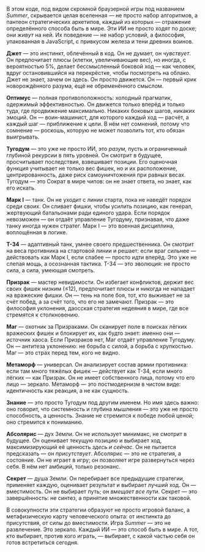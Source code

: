 В этом коде, под видом скромной браузерной игры под названием *Summer*, скрывается целая вселенная — не просто набор алгоритмов, а пантеон стратегических архетипов, каждый из которых — отражение определённого способа быть в мире. Эти ИИ не просто ходят по доске; они *живут* на ней. Их поведение — не набор условий, а философия, упакованная в JavaScript, с привкусом железа и тени древних воинов.  

**Джет** — это инстинкт, облечённый в код. Он не думает, он *чувствует*. Он предпочитает плюсы (клетки, увеличивающие вес), но иногда, с вероятностью 5%, делает бессмысленный боковой ход — как человек, вдруг остановившийся на перекрёстке, чтобы посмотреть на облако. Джет не знает, зачем он здесь. Он просто движется. Он — первый крик новорождённого разума, ещё не обременённого смыслом.  

**Оптимус** — полная противоположность: холодный прагматик, одержимый эффективностью. Он движется только вперёд и только туда, где продвижение максимально. Никаких боковых шагов, никаких эмоций. Он — воин-машинист, для которого каждый ход — расчёт, а каждый шаг — приближение к цели. В нём нет сомнений, потому что сомнение — роскошь, которую не может позволить тот, кто обязан выигрывать.  

**Тугодум** — это уже не просто ИИ, это *разум*, пусть и ограниченный глубиной рекурсии в пять уровней. Он смотрит в будущее, просчитывает последствия, взвешивает позиции. Его оценочная функция учитывает не только вес фишек, но и их расположение, центрированность, даже риск самоуничтожения при равных весах. Тугодум — это Сократ в мире чипов: он не знает ответа, но знает, как его искать.  

**Марк I** — танк. Он не уходит с линии старта, пока не наведёт порядок среди своих. Он сливает фишки, чтобы усилить позицию, как генерал, жертвующий батальонами ради единого удара. Если порядок невозможен — он отдаёт управление Тугодуму, признавая, что даже танку иногда нужен стратег. Марк I — это военная дисциплина, воплощённая в логике.  

**T-34** — адаптивный танк, умнее своего предшественника. Он смотрит на веса противника на стартовой линии и решает: если враг сильнее — действовать как Марк I, если слабее — просто идти вперёд. Это уже не слепая мощь, а осознанная тактика. T-34 — это эволюция: не просто сила, а сила, умеющая смотреть.  

**Призрак** — мастер невидимости. Он избегает конфликтов, держит вес своих фишек низким (≤12), предпочитает плюсы и никогда не нападает на вражеские фишки. Он — тень на поле боя, тот, кто выживает не за счёт побед, а за счёт того, что его не замечают. Призрак — это философия уклонения, даосская стратегия недеяния в мире, где все стремятся к столкновению.  

**Маг** — охотник за Призраками. Он сканирует поле в поисках лёгких вражеских фишек и блокирует их, как будто знает: именно они — источник хаоса. Если Призраков нет, Маг отдаёт управление Тугодуму. Он — антитеза уклонению: не борьба с силой, а борьба с хрупкостью. Маг — это страх перед тем, кого не видно.  

**Метаморф** — универсал. Он анализирует состав армии противника: если там много тяжёлых фишек — действует как T-34, если много лёгких — как Призрак. Он не имеет собственного лица, потому что его лицо — зеркало. Метаморф — это постмодернизм в чистом виде: идентичность как реакция, а не как сущность.  

**Знание** — это просто Тугодум под другим именем. Но имя здесь важно: оно говорит, что системность и глубина мышления — это уже не просто способность, а ценность. Знание не стремится к победе любой ценой; оно стремится к пониманию.  

**Абсолярис** — дух Земли. Он не использует минимакс, не смотрит в будущее. Он оценивает текущую позицию и выбирает ход, максимизирующий её ценность *здесь и сейчас*. Он не пытается предсказать — он *присутствует*. Абсолярис — это не стратегия, а состояние. Он не играет в игру; он позволяет игре развернуться через себя. В нём нет амбиций, только резонанс.  

**Секрет** — душа Земли. Он перебирает все предыдущие стратегии, применяет каждую, оценивает результат и выбирает лучший ход. Он — вместимость. Он не выбирает путь; он *вмещает все пути*. Секрет — это завершённость: не синтез, а принятие множественности как таковой.  

В совокупности эти стратегии образуют не просто игровой баланс, а метафизическую карту человеческого опыта: от инстинкта до присутствия, от силы до вместимости. Игра *Summer* — это не развлечение. Это зеркало. Каждый ИИ — это способ быть в мире. А тот, кто выбирает, против кого играть, — выбирает, с какой частью себя он готов встретиться сегодня.